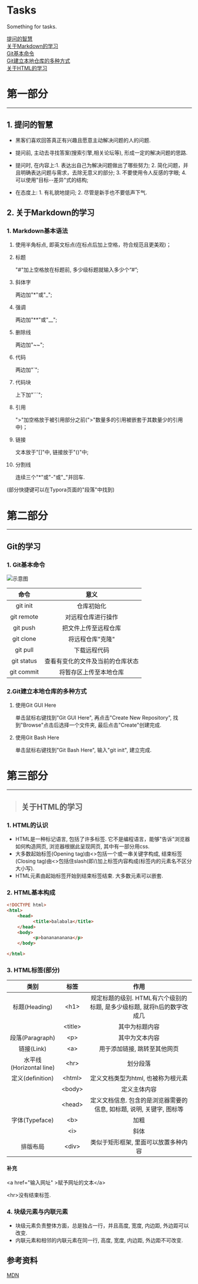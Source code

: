 # Tasks
Something for tasks.

[提问的智慧](https://github.com/Akaso0704/Tasks/blob/main/README.md#1-%E6%8F%90%E9%97%AE%E7%9A%84%E6%99%BA%E6%85%A7)  
[关于Markdown的学习](https://github.com/Akaso0704/Tasks/blob/main/README.md#2-%E5%85%B3%E4%BA%8Emarkdown%E7%9A%84%E5%AD%A6%E4%B9%A0)  
[Git基本命令](https://github.com/Akaso0704/Tasks/blob/main/README.md#1-git%E5%9F%BA%E6%9C%AC%E5%91%BD%E4%BB%A4)  
[Git建立本地仓库的多种方式](https://github.com/Akaso0704/Tasks/blob/main/README.md#2git%E5%BB%BA%E7%AB%8B%E6%9C%AC%E5%9C%B0%E4%BB%93%E5%BA%93%E7%9A%84%E5%A4%9A%E7%A7%8D%E6%96%B9%E5%BC%8F)   
[关于HTML的学习](https://github.com/Akaso0704/Tasks/blob/main/README.md#%E5%85%B3%E4%BA%8Ehtml%E7%9A%84%E5%AD%A6%E4%B9%A0)
# 第一部分    

***

## 1. 提问的智慧

* 黑客们喜欢回答真正有兴趣且愿意主动解决问题的人的问题. 

* 提问前, 主动去寻找答案(搜索引擎,相关论坛等), 形成一定的解决问题的思路. 

* 提问时, 在内容上:1. 表达出自己为解决问题做出了哪些努力; 2. 简化问题，并且明确表达问题与需求，去除无意义的部分; 3. 不要使用令人反感的字眼; 4. 可以使用"目标--差异"式的结构;

* 在态度上: 1.  有礼貌地提问;      2.  尽管是新手也不要低声下气.

## 2. 关于Markdown的学习  
### 1. Markdown基本语法

1.  使用半角标点, 即英文标点(在标点后加上空格，符合规范且更美观)； 

2.  标题

    "#"加上空格放在标题前, 多少级标题就输入多少个“#”;

3.  斜体字

    两边加"*"或"_";

4.  强调

    两边加"**"或"__";

5.  删除线

    两边加"~~";

6.  代码

    两边加"`";

7. 代码块

   上下加"```";

8.  引用

    ">"加空格放于被引用部分之前(">"数量多的引用被嵌套于其数量少的引用中)；

9. 链接

   文本放于"[]"中, 链接放于"()"中;

10. 分割线

    连续三个"*"或"-"或"_"并回车.

(部分快捷键可以在Typora页面的"段落"中找到)
# 第二部分

***

## Git的学习

### 1. Git基本命令

![示意图](https://www.runoob.com/wp-content/uploads/2015/02/git-command.jpg)

|    命令    |               意义               |
| :--------: | :------------------------------: |
|  git init  |            仓库初始化            |
| git remote |        对远程仓库进行操作        |
|  git push  |       把文件上传至远程仓库       |
| git clone  |         将远程仓库"克隆"         |
|  git pull  |           下载远程代码           |
| git status | 查看有变化的文件及当前的仓库状态 |
| git commit |      将暂存区上传至本地仓库      |

### 2.Git建立本地仓库的多种方式

1. 使用Git GUI Here

   单击鼠标右键找到"Git GUI Here", 再点击"Create New Repository", 找到"Browse"点击后选择一个文件夹, 最后点击"Create"创建完成.

2. 使用Git Bash Here

   单击鼠标右键找到"Git Bash Here", 输入"git init", 建立完成.
# 第三部分
***
> ## 关于HTML的学习
### 1. HTML的认识
*  HTML是一种标记语言, 包括了许多标签. 它不是编程语言，能够"告诉"浏览器如何构造网页, 浏览器根据此呈现网页, 其中有一部分用css.  
* 大多数起始标签(Opening tag)由<>包括一个或一串关键字构成,  结束标签(Closing tag)由<>包括住slash(即/)加上标签内容构成(标签内的元素名不区分大小写). 
* HTML元素由起始标签开始到结束标签结束. 大多数元素可以嵌套. 

### 2. HTML基本构成
```HTML
<!DOCTYPE html>
<html>
    <head>
          <title>balabala</title>
    </head>
    <body>
          <p>bananananana</p>
    </body>

</html>
```

### 3. HTML标签(部分)
|          类别           |     标签      |                             作用                             |
| :---------------------: | :-----------: | :----------------------------------------------------------: |
|      标题(Heading)      |  &lt;h1&gt;| 规定标题的级别. HTML有六个级别的标题, 是多少级标题, 就将h后的数字改成几 |
|                        |&lt;title&gt;| 其中为标题内容 |
|     段落(Paragraph)     |   &lt;p&gt; |                        其中为文本内容                        |
|       链接(Link)        |   &lt;a&gt;  |                 用于添加链接, 跳转至其他网页                 |
| 水平线(Horizontal line) |    &lt;hr&gt;   |                           划分段落                           |
|    定义(definition)     |&lt;html&gt;|              定义文档类型为html, 也被称为根元素              |
|                         |&lt;body&gt; |                         定义主体内容                         |
|                         |&lt;head&gt;|定义文档信息. 包含的是浏览器需要的信息, 如标题, 说明, 关键字, 图标等|
|     字体(Typeface)      |  &lt;b&gt;  |                             加粗                             |
|                         |   &lt;i&gt;  |                             斜体                             |
| 排版布局 | &lt;div&gt; | 类似于矩形框架, 里面可以放置多种内容 |

#### 补充
&lt;a href="输入网址" &gt;赋予网址的文本&lt;/a&gt;

&lt;hr&gt;没有结束标签. 

### 4. 块级元素与内联元素

* 块级元素负责整体方面，总是独占一行，并且高度, 宽度, 内边距, 外边距可以改变. 
* 内联元素和相邻的内联元素在同一行, 高度, 宽度, 内边距, 外边距不可改变. 



## 参考资料 
[MDN](https://developer.mozilla.org/zh-CN/docs/Web/HTML)


